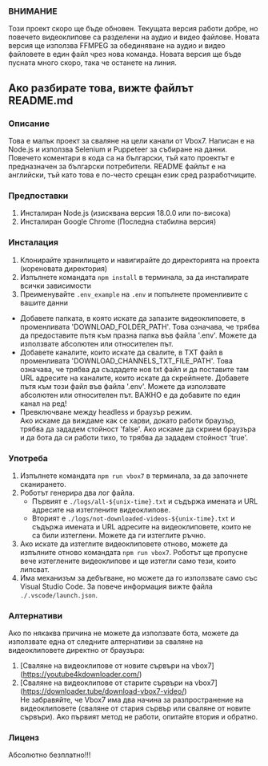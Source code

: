 ### ВНИМАНИЕ ###
Този проект скоро ще бъде обновен. Текущата версия работи добре, но повечето видеоклипове са разделени на аудио и видео файлове. Новата версия ще използва FFMPEG за обединяване на аудио и видео файловете в един файл чрез нова команда. Новата версия ще бъде пусната много скоро, така че останете на линия.

## Ако разбирате това, вижте файлът README.md ##

### Описание ###
Това е малък проект за сваляне на цели канали от Vbox7. Написан е на Node.js и използва Selenium и Puppeteer за събиране на данни.
Повечето коментари в кода са на български, тъй като проектът е предназначен за български потребители. README файлът е на английски, тъй като това е по-често срещан език сред разработчиците.

### Предпоставки ###
1. Инсталиран Node.js (изисквана версия 18.0.0 или по-висока)
2. Инсталиран Google Chrome (Последна стабилна версия)

### Инсталация ###  
1. Клонирайте хранилището и навигирайте до директорията на проекта (кореновата директория)  
2. Изпълнете командата `npm install` в терминала, за да инсталирате всички зависимости  
3. Преименувайте `.env_example` на `.env` и попълнете променливите с вашите данни  
- Добавете папката, в която искате да запазите видеоклиповете, в променливата 'DOWNLOAD_FOLDER_PATH'.
    Това означава, че трябва да предоставите пътя към празна папка във файла '.env'. Можете да използвате абсолютен или относителен път.
- Добавете каналите, които искате да свалите, в TXT файл в променливата 'DOWNLOAD_CHANNELS_TXT_FILE_PATH'.
    Това означава, че трябва да създадете нов txt файл и да поставите там URL адресите на каналите, които искате да скрейпнете. Добавете пътя към този файл във файла '.env'. Можете да използвате абсолютен или относителен път.
    ВАЖНО е да добавите по един канал на ред!
- Превключване между headless и браузър режим.  
  Ако искаме да виждаме как се харви, докато работи браузър, трябва да зададем стойност 'false'.
  Ако искаме да скрием браузъра и да бота да си работи тихо, то трябва да зададем стойност 'true'.

### Употреба ###
1. Изпълнете командата `npm run vbox7` в терминала, за да започнете сканирането.
2. Роботът генерира два лог файла.
    - Първият е `./logs/all-${unix-time}.txt` и съдържа имената и URL адресите на изтеглените видеоклипове.
    - Вторият е `./logs/not-downloaded-videos-${unix-time}.txt` и съдържа имената и URL адресите на видеоклиповете, които не са били изтеглени. Можете да ги изтеглите ръчно.
3. Ако искате да изтеглите видеоклиповете отново, можете да изпълните отново командата `npm run vbox7`. Роботът ще пропусне вече изтеглените видеоклипове и ще изтегли само тези, които липсват.
4. Има механизъм за дебъгване, но можете да го използвате само със Visual Studio Code. За повече информация вижте файла `./.vscode/launch.json`.

### Алтернативи ###
Ако по някаква причина не можете да използвате бота, можете да използвате една от следните алтернативи за сваляне на видеоклиповете директно от браузъра:
1. [Сваляне на видеоклипове от новите сървъри на vbox7] (https://youtube4kdownloader.com/)  
2. [Сваляне на видеоклипове от старите сървъри на vbox7] (https://downloader.tube/download-vbox7-video/)  
Не забравяйте, че Vbox7 има два начина за разпространение на видеоклиповете (сваляне от стария сървър или сваляне от новите сървъри). Ако първият метод не работи, опитайте втория и обратно.

### Лиценз ###
Абсолютно безплатно!!!
